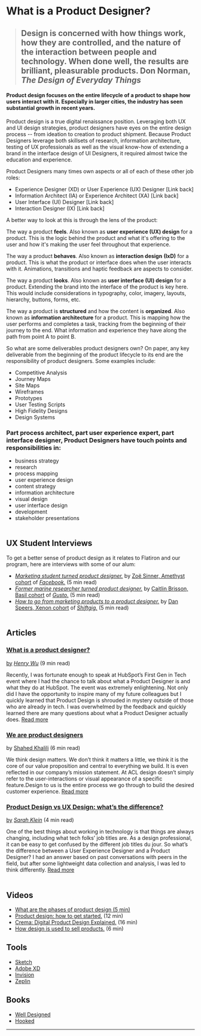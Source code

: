 # What is a Product Designer? #

> ## Design is concerned with how things work, how they are controlled, and the nature of the interaction between people and technology. When done well, the results are brilliant, pleasurable products. Don Norman, _The Design of Everyday Things_

#### Product design focuses on the entire lifecycle of a product to shape how users interact with it. Especially in larger cities, the industry has seen substantial growth in recent years. 

Product design is a true digital renaissance position. Leveraging both UX and UI design strategies, product designers have eyes on the entire design process -- from ideation to creation to product shipment. Because Product Designers leverage both skillsets of research, information architecture, testing of UX professionals as well as the visual know-how of extending a brand in the interface design of UI Designers, it required almost twice the education and experience. 

Product Designers many times own aspects or all of each of these other job roles: 

*   Experience Designer (XD) or User Experience (UX) Designer \[Link back\]
*   Information Architect (IA) or Experience Architect (XA) \[Link back\]
*   User Interface (UI) Designer \[Link back\]
*   Interaction Designer (IX) \[Link back\]

A better way to look at this is through the lens of the product:

The way a product **feels**. Also known as **user experience (UX) design** for a product. This is the logic behind the product and what it's offering to the user and how it's making the user feel throughout that experience.

The way a product **behaves**. Also known as **interaction design** **(IxD)** for a product. This is what the product or interface does when the user interacts with it. Animations, transitions and haptic feedback are aspects to consider.

The way a product **looks**. Also known as **user interface (UI) design** for a product. Extending the brand into the interface of the product is key here. This would include considerations in typography, color, imagery, layouts, hierarchy, buttons, forms, etc.

The way a product is **structured** and how the content is **organized**. Also known as **information architecture** for a product. This is mapping how the user performs and completes a task, tracking from the beginning of their journey to the end. What information and experience they have along the path from point A to point B.

So what are some deliverables product designers own? On paper, any key deliverable from the beginning of the product lifecycle to its end are the responsibility of product designers. Some examples include:

*   Competitive Analysis
*   Journey Maps
*   Site Maps
*   Wireframes
*   Prototypes
*   User Testing Scripts
*   High Fidelity Designs
*   Design Systems

### **Part process architect, part user experience expert, part interface designer, Product Designers have touch points and responsibilities in:**

*   business strategy
*   research
*   process mapping
*   user experience design
*   content strategy
*   information architecture
*   visual design
*   user interface design
*   development
*   stakeholder presentations
<br><br>



## UX Student Interviews ## 

To get a better sense of product design as it relates to Flatiron and our program, here are interviews with some of our alum:

*   [_Marketing student turned product designer._](https://designation.io/blog/course-report-interviewwith-zoe-sinner-product-designer-facebook) by [Zoë Sinner, Amethyst cohort](https://www.linkedin.com/in/zoesinner/) of _[Facebook.](https://www.facebook.com/)_ (5 min read)
*   [_Former marine researcher turned product designer._](https://designation.io/blog/caitlin-brisson) by [Caitlin Brisson, Basil cohort](http://www.caitlinbrisson.com/) of _[Gusto.](https://gusto.com/)_ (5 min read)
*   [_How to go from marketing products to a product designer._](https://designation.io/blog/dan-speers) by [Dan Speers, Xenon cohort](http://danielspeers.me/) of _[Shiftgig.](https://www.shiftgig.com/)_ (5 min read)
<br><br>



## Articles ## 


### [What is a product designer?](https://medium.com/hubspot-product/explain-it-like-im-5-what-is-a-product-designer-121aad98c047l)

[by](https://medium.com/hubspot-product/explain-it-like-im-5-what-is-a-product-designer-121aad98c047l) _[Henry Wu](https://www.linkedin.com/in/hellohenrywu/)_ (9 min read)

Recently, I was fortunate enough to speak at HubSpot’s First Gen in Tech event where I had the chance to talk about what a Product Designer is and what they do at HubSpot. The event was extremely enlightening. Not only did I have the opportunity to inspire many of my future colleagues but I quickly learned that Product Design is shrouded in mystery outside of those who are already in tech. I was overwhelmed by the feedback and quickly learned there are many questions about what a Product Designer actually does. [Read more](https://medium.com/hubspot-product/explain-it-like-im-5-what-is-a-product-designer-121aad98c047)

### [We are product designers](https://medium.com/build-acl/we-are-product-designers-27a8481d2e98)

[](https://medium.com/build-acl/we-are-product-designers-27a8481d2e98)by [Shahed Khalili](https://www.linkedin.com/in/shahedkhalili/?originalSubdomain=ca) (6 min read)

We think design matters. We don’t think it matters a little, we think it is the core of our value proposition and central to everything we build. It is even reflected in our company’s mission statement. At ACL design doesn’t simply refer to the user-interactions or visual appearance of a specific feature.Design to us is the entire process we go through to build the desired customer experience. [Read more](https://medium.com/build-acl/we-are-product-designers-27a8481d2e98)

### [Product Design vs UX Design: what’s the difference?](https://uxdesign.cc/product-design-vs-ux-design-whats-the-difference-461b3f11b76b)

[by](https://uxdesign.cc/product-design-vs-ux-design-whats-the-difference-461b3f11b76b) _[Sarah Klein](http://sarah-klein.com/)_ (4 min read)

One of the best things about working in technology is that things are always changing, including what tech folks’ job titles are. As a design professional, it can be easy to get confused by the different job titles du jour. So what’s the difference between a User Experience Designer and a Product Designer? I had an answer based on past conversations with peers in the field, but after some lightweight data collection and analysis, I was led to think differently. [Read more](https://uxdesign.cc/product-design-vs-ux-design-whats-the-difference-461b3f11b76b)
<br><br>


## Videos ## 

*   [What are the phases of product design (5 min)](https://study.com/academy/lesson/steps-of-the-product-design-process.html)
*   [Product design: how to get started.](https://www.youtube.com/watch?v=NIkg3Ui7ITY) (12 min)
*   [Crema: Digital Product Design Explained.](https://www.youtube.com/watch?v=vGmjynrpwoA) (16 min)
*   [How design is used to sell products.](https://www.youtube.com/watch?v=AFOpoKBUyok&list=PLJ8cMiYb3G5eD0M1Bfm6lvHy5BR6hoY8X&index=4%0D%0A) (6 min)

Tools
-----

*   [Sketch](https://www.sketch.comt)
*   [Adobe XD](https://www.adobe.com/products/xd.html)
*   [Invision](https://www.invisionapp.com/)
*   [Zeplin](https://zeplin.io/)

Books
-----

*   [Well Designed](https://www.amazon.com/Well-Designed-Empathy-Create-Products-People/dp/1625274793/ref=sr_1_1?keywords=well+designed&qid=1554150820&s=gateway&sr=8-1)
*   [Hooked](https://www.amazon.com/Hooked-How-Build-Habit-Forming-Products/dp/1591847788/ref=pd_sim_0_4/146-3966154-6500732?_encoding=UTF8&pd_rd_i=1591847788&pd_rd_r=72383911-54bd-11e9-bf6a-1b0d85ff0e6f&pd_rd_w=PBxou&pd_rd_wg=PCOYe&pf_rd_p=90485860-83e9-4fd9-b838-b28a9b7fda30&pf_rd_r=S4GQBDQ3P2VQ7R60ZAK9&psc=1&refRID=S4GQBDQ3P2VQ7R60ZAK9l)

* * *
